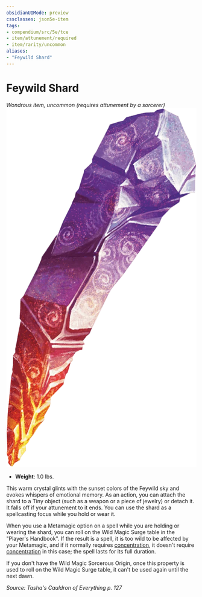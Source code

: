 ```yaml
---
obsidianUIMode: preview
cssclasses: json5e-item
tags:
- compendium/src/5e/tce
- item/attunement/required
- item/rarity/uncommon
aliases: 
- "Feywild Shard"
---
```

# Feywild Shard
*Wondrous item, uncommon (requires attunement by a sorcerer)*  
![](/3-Mechanics/CLI/items/img/feywild-shard.webp#right)

- **Weight**: 1.0 lbs.

This warm crystal glints with the sunset colors of the Feywild sky and evokes whispers of emotional memory. As an action, you can attach the shard to a Tiny object (such as a weapon or a piece of jewelry) or detach it. It falls off if your attunement to it ends. You can use the shard as a spellcasting focus while you hold or wear it.

When you use a Metamagic option on a spell while you are holding or wearing the shard, you can roll on the Wild Magic Surge table in the "Player's Handbook". If the result is a spell, it is too wild to be affected by your Metamagic, and if it normally requires [concentration](conditions.md#Concentration), it doesn't require [concentration](conditions.md#Concentration) in this case; the spell lasts for its full duration.

If you don't have the Wild Magic Sorcerous Origin, once this property is used to roll on the Wild Magic Surge table, it can't be used again until the next dawn.

*Source: Tasha's Cauldron of Everything p. 127*